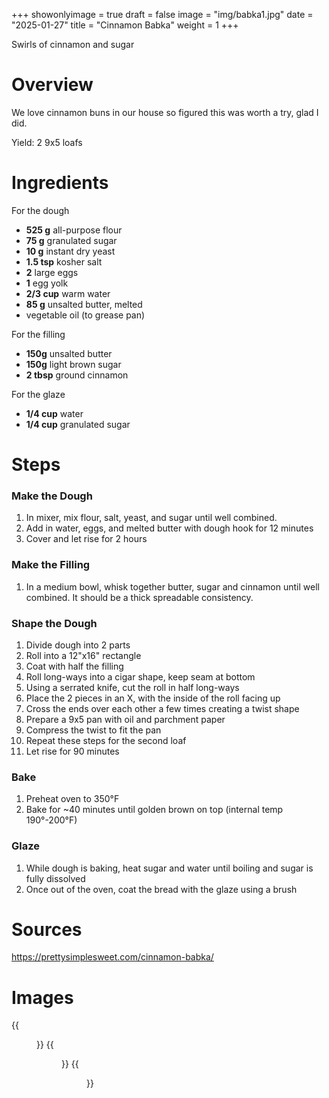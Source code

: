 +++
showonlyimage = true
draft = false
image = "img/babka1.jpg"
date = "2025-01-27"
title = "Cinnamon Babka"
weight = 1
+++

Swirls of cinnamon and sugar
<!--more-->

# Overview
We love cinnamon buns in our house so figured this was worth a try, glad I did.

Yield: 2 9x5 loafs

# Ingredients

For the dough
* **525 g** all-purpose flour
* **75 g** granulated sugar
* **10 g** instant dry yeast
* **1.5 tsp** kosher salt
* **2** large eggs
* **1** egg yolk
* **2/3 cup** warm water
* **85 g** unsalted butter, melted
* vegetable oil (to grease pan)

For the filling
* **150g** unsalted butter
* **150g** light brown sugar
* **2 tbsp** ground cinnamon

For the glaze
* **1/4 cup** water
* **1/4 cup** granulated sugar

# Steps
### Make the Dough
1. In mixer, mix flour, salt, yeast, and sugar until well combined.
2. Add in water, eggs, and melted butter with dough hook for 12 minutes
3. Cover and let rise for 2 hours

### Make the Filling
1. In a medium bowl, whisk together butter, sugar and cinnamon until well combined. It should be a thick spreadable consistency.

### Shape the Dough
1. Divide dough into 2 parts
2. Roll into a 12"x16" rectangle
3. Coat with half the filling
4. Roll long-ways into a cigar shape, keep seam at bottom
5. Using a serrated knife, cut the roll in half long-ways 
6. Place the 2 pieces in an X, with the inside of the roll facing up
7. Cross the ends over each other a few times creating a twist shape
8. Prepare a 9x5 pan with oil and parchment paper
9. Compress the twist to fit the pan
10. Repeat these steps for the second loaf
11. Let rise for 90 minutes

### Bake
1. Preheat oven to 350°F
2. Bake for ~40 minutes until golden brown on top (internal temp 190°-200°F)

### Glaze
1. While dough is baking, heat sugar and water until boiling and sugar is fully dissolved 
2. Once out of the oven, coat the bread with the glaze using a brush

# Sources
https://prettysimplesweet.com/cinnamon-babka/

# Images
{{<figure src="/img/babka1.jpg" link="/img/babka1.jpg" alt="babka1" height="300px">}}
{{<figure src="/img/babka2.jpg" link="/img/babka2.jpg" alt="babka2" height="300px">}}
{{<figure src="/img/babka3.jpg" link="/img/babka2.jpg" alt="babka2" height="300px">}}